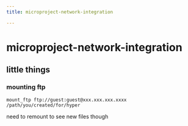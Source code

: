 ```yaml
---
title: microproject-network-integration

---
```


# microproject-network-integration

## little things

### mounting ftp

`mount_ftp ftp://guest:guest@xxx.xxx.xxx.xxxx /path/you/created/for/hyper`

need to remount to see new files though

